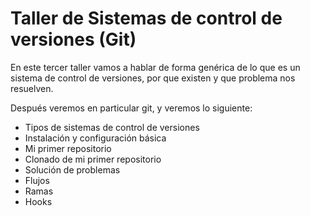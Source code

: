 # Taller de Sistemas de control de versiones (Git)

En este tercer taller vamos a hablar de forma genérica de lo que es un sistema de control de versiones, por que existen y que problema nos resuelven.

Después veremos en particular git, y veremos lo siguiente:

* Tipos de sistemas de control de versiones
* Instalación y configuración básica
* Mi primer repositorio
*  Clonado de mi primer repositorio
* Solución de problemas
* Flujos
* Ramas
* Hooks
